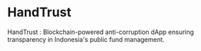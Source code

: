 # HandTrust
HandTrust : Blockchain-powered anti-corruption dApp ensuring transparency in Indonesia's public fund management.
